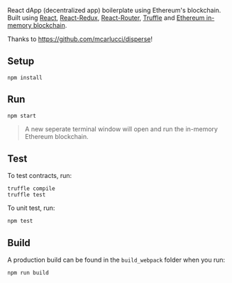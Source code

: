 React dApp (decentralized app) boilerplate using Ethereum's blockchain. Built using [React](https://github.com/facebook/react), [React-Redux](https://github.com/reactjs/react-redux), [React-Router](https://github.com/ReactTraining/react-router), [Truffle](http://truffleframework.com/) and [Ethereum in-memory blockchain](https://github.com/ethereumjs/testrpc).

Thanks to https://github.com/mcarlucci/disperse!

## Setup
```
npm install
```

## Run
```
npm start
```

> A new seperate terminal window will open and run the in-memory Ethereum blockchain.

## Test
To test contracts, run:
```
truffle compile
truffle test
```

To unit test, run:
```
npm test
```

## Build
A production build can be found in the `build_webpack` folder when you run:
```
npm run build
```
